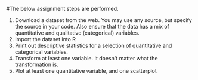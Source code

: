 #The below assignment steps are performed.
1. Download a dataset from the web. You may use any source, but specify the source in your code. Also ensure that the data has a mix of quantitative and qualitative (categorical) variables.
2. Import the dataset into R
3. Print out descriptive statistics for a selection of quantitative and categorical variables.
4. Transform at least one variable. It doesn't matter what the transformation is.
5. Plot at least one quantitative variable, and one scatterplot
